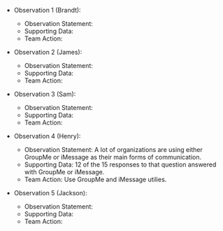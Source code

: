 * Observation 1 (Brandt):
  * Observation Statement:
  * Supporting Data:
  * Team Action:

* Observation 2 (James):
  * Observation Statement:
  * Supporting Data:
  * Team Action:

* Observation 3 (Sam):
  * Observation Statement:
  * Supporting Data:
  * Team Action:

* Observation 4 (Henry):
  * Observation Statement: A lot of organizations are using either GroupMe or iMessage as their main forms of communication.
  * Supporting Data: 12 of the 15 responses to that question answered with GroupMe or iMessage.
  * Team Action: Use GroupMe and iMessage utilies.

* Observation 5 (Jackson):
  * Observation Statement:
  * Supporting Data:
  * Team Action: 
